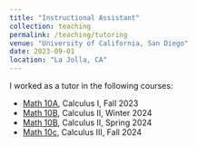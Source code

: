 ```yaml
---
title: "Instructional Assistant"
collection: teaching
permalink: /teaching/tutoring
venue: "University of California, San Diego"
date: 2023-09-01
location: "La Jolla, CA"
---
```


I worked as a tutor in the following courses:
* <a href="https://catalog.ucsd.edu/courses/MATH.html#math10a" target="_blank">Math 10A</a>, Calculus I, Fall 2023
* <a href="https://catalog.ucsd.edu/courses/MATH.html#math10b" target="_blank">Math 10B</a>, Calculus II, Winter 2024
* <a href="https://catalog.ucsd.edu/courses/MATH.html#math10b" target="_blank">Math 10B</a>, Calculus II, Spring 2024
* <a href="https://catalog.ucsd.edu/courses/MATH.html#math10c" target="_blank">Math 10c</a>, Calculus III, Fall 2024